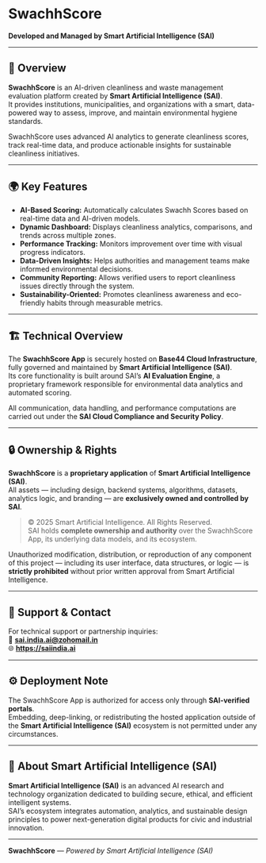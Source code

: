 

# SwachhScore  
**Developed and Managed by Smart Artificial Intelligence (SAI)**  

---

## 🧠 Overview  
**SwachhScore** is an AI-driven cleanliness and waste management evaluation platform created by **Smart Artificial Intelligence (SAI)**.  
It provides institutions, municipalities, and organizations with a smart, data-powered way to assess, improve, and maintain environmental hygiene standards.

SwachhScore uses advanced AI analytics to generate cleanliness scores, track real-time data, and produce actionable insights for sustainable cleanliness initiatives.

---

## 🌍 Key Features  
- **AI-Based Scoring:** Automatically calculates Swachh Scores based on real-time data and AI-driven models.  
- **Dynamic Dashboard:** Displays cleanliness analytics, comparisons, and trends across multiple zones.  
- **Performance Tracking:** Monitors improvement over time with visual progress indicators.  
- **Data-Driven Insights:** Helps authorities and management teams make informed environmental decisions.  
- **Community Reporting:** Allows verified users to report cleanliness issues directly through the system.  
- **Sustainability-Oriented:** Promotes cleanliness awareness and eco-friendly habits through measurable metrics.  

---

## 🏗️ Technical Overview  
The **SwachhScore App** is securely hosted on **Base44 Cloud Infrastructure**, fully governed and maintained by **Smart Artificial Intelligence (SAI)**.  
Its core functionality is built around SAI’s **AI Evaluation Engine**, a proprietary framework responsible for environmental data analytics and automated scoring.

All communication, data handling, and performance computations are carried out under the **SAI Cloud Compliance and Security Policy**.

---

## 🔒 Ownership & Rights  
**SwachhScore** is a **proprietary application** of **Smart Artificial Intelligence (SAI)**.  
All assets — including design, backend systems, algorithms, datasets, analytics logic, and branding — are **exclusively owned and controlled by SAI**.  

> © 2025 Smart Artificial Intelligence. All Rights Reserved.  
> SAI holds **complete ownership and authority** over the SwachhScore App, its underlying data models, and its ecosystem.

Unauthorized modification, distribution, or reproduction of any component of this project — including its user interface, data structures, or logic — is **strictly prohibited** without prior written approval from Smart Artificial Intelligence.

---

## 🧰 Support & Contact  
For technical support or partnership inquiries:  
📧 **sai.india.ai@zohomail.in**  
🌐 **https://saiindia.ai**

---

## ⚙️ Deployment Note  
The SwachhScore App is authorized for access only through **SAI-verified portals**.  
Embedding, deep-linking, or redistributing the hosted application outside of the **Smart Artificial Intelligence (SAI)** ecosystem is not permitted under any circumstances.

---

## 🏢 About Smart Artificial Intelligence (SAI)  
**Smart Artificial Intelligence (SAI)** is an advanced AI research and technology organization dedicated to building secure, ethical, and efficient intelligent systems.  
SAI’s ecosystem integrates automation, analytics, and sustainable design principles to power next-generation digital products for civic and industrial innovation.

---

**SwachhScore** — *Powered by Smart Artificial Intelligence (SAI)*
